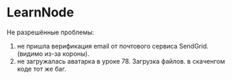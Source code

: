 # LearnNode

Не разрешённые проблемы:
1. не пришла верификация email от почтового сервиса SendGrid. (видимо из-за короны).
2. не загружалась аватарка в уроке 78. Загрузка файлов. в скаченгом коде тот же баг.
